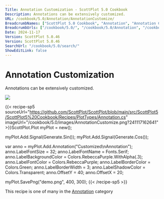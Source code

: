 ```yaml
---
Title: Annotation Customization - ScottPlot 5.0 Cookbook
Description: Annotations can be extensively customized.
URL: /cookbook/5.0/Annotation/AnnotationCustomize/
BreadcrumbNames: ["ScottPlot 5.0 Cookbook", "Annotation", "Annotation Customization"]
BreadcrumbUrls: ["/cookbook/5.0/", "/cookbook/5.0/Annotation", "/cookbook/5.0/Annotation/AnnotationCustomize"]
Date: 2024-11-17
Version: ScottPlot 5.0.46
Version: ScottPlot 5.0.46
SearchUrl: "/cookbook/5.0/search/"
ShowEditLink: false
---
```



<div class='d-flex align-items-center mt-5'>
<h1 class='me-2 text-dark my-0 border-0'>Annotation Customization</h1>
</div>

Annotations can be extensively customized.

[![](/cookbook/5.0/images/AnnotationCustomize.png?241117162641)](/cookbook/5.0/images/AnnotationCustomize.png?241117162641)

{{< recipe-sp5 sourceUrl="https://github.com/ScottPlot/ScottPlot/blob/main/src/ScottPlot5/ScottPlot5%20Cookbook/Recipes/PlotTypes/Annotation.cs" imageUrl="/cookbook/5.0/images/AnnotationCustomize.png?241117162641" >}}ScottPlot.Plot myPlot = new();

myPlot.Add.Signal(Generate.Sin());
myPlot.Add.Signal(Generate.Cos());

var anno = myPlot.Add.Annotation("Customized\nAnnotation");
anno.LabelFontSize = 32;
anno.LabelFontName = Fonts.Serif;
anno.LabelBackgroundColor = Colors.RebeccaPurple.WithAlpha(.3);
anno.LabelFontColor = Colors.RebeccaPurple;
anno.LabelBorderColor = Colors.Green;
anno.LabelBorderWidth = 3;
anno.LabelShadowColor = Colors.Transparent;
anno.OffsetY = 40;
anno.OffsetX = 20;

myPlot.SavePng("demo.png", 400, 300);
{{< /recipe-sp5 >}}

<div class='my-5 text-center'>This recipe is one of many in the <a href='/cookbook/5.0/Annotation'>Annotation</a> category</div>


